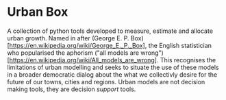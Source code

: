 # Urban Box

A collection of python tools developed to measure, estimate and allocate urban growth. Named in after (George E. P. Box)[https://en.wikipedia.org/wiki/George_E._P._Box], the English statistician who popularised the aphorism ("all models are wrong")[https://en.wikipedia.org/wiki/All_models_are_wrong]. This recognises the limitations of urban modelling and seeks to situate the use of these models in a broader democratic dialog about the what we collectivly desire for the future of our towns, cities and regions. Urban models are not decision making tools, they are decision *support* tools.